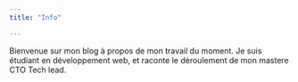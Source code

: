 ```yaml
---
title: "Info"

---
```

Bienvenue sur mon blog à propos de mon travail du moment. Je suis étudiant en développement web, et raconte le déroulement de mon mastere CTO Tech lead.
